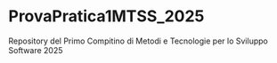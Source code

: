 # ProvaPratica1MTSS_2025
Repository del Primo Compitino di Metodi e Tecnologie per lo Sviluppo Software 2025
